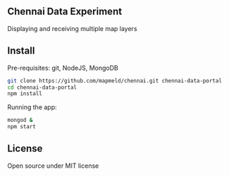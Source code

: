 ## Chennai Data Experiment

Displaying and receiving multiple map layers

## Install

Pre-requisites: git, NodeJS, MongoDB

```bash
git clone https://github.com/mapmeld/chennai.git chennai-data-portal
cd chennai-data-portal
npm install
```

Running the app:

```bash
mongod &
npm start
```

## License

Open source under MIT license
